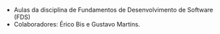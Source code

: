 - Aulas da disciplina de Fundamentos de Desenvolvimento de Software (FDS)
- Colaboradores: Érico Bis e Gustavo Martins.
